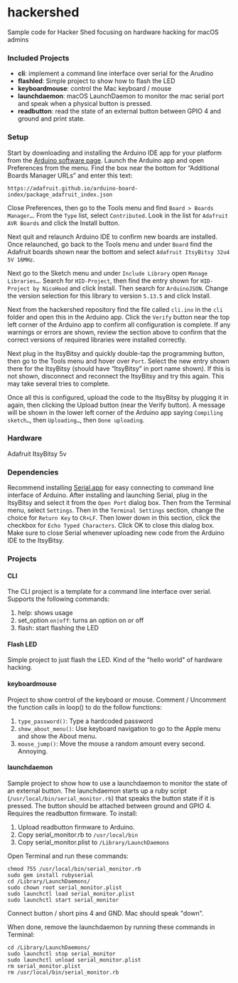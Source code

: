 # hackershed
Sample code for Hacker Shed focusing on hardware hacking for macOS admins

### Included Projects

* **cli**: implement a command line interface over serial for the Arudino
* **flashled**: Simple project to show how to flash the LED
* **keyboardmouse**: control the Mac keyboard / mouse
* **launchdaemon**: macOS LaunchDaemon to monitor the mac serial port and speak when a physical button is pressed.
* **readbutton**: read the state of an external button between GPIO 4 and ground and print state.

 
### Setup
Start by downloading and installing the Arduino IDE app for your platform from the [Arduino software page](https://www.arduino.cc/en/Main/Software). Launch the Arduino app and open Preferences from the menu. Find the box near the bottom for “Additional Boards Manager URLs” and enter this text:

    https://adafruit.github.io/arduino-board-index/package_adafruit_index.json

Close Preferences, then go to the Tools menu and find `Board > Boards Manager…`. From the `Type` list, select `Contributed`. Look in the list for `Adafruit AVR Boards` and click the Install button.

Next quit and relaunch Arduino IDE to confirm new boards are installed. Once relaunched, go back to the Tools menu and under `Board` find the Adafruit boards shown near the bottom and select `Adafruit ItsyBitsy 32u4 5V 16MHz`.

Next go to the Sketch menu and under `Include Library` open `Manage Libraries…`. Search for `HID-Project`, then find the entry shown for `HID-Project by NicoHood` and click Install. Then search for `ArduinoJSON`. Change the version selection for this library to version `5.13.5` and click Install.

Next from the hackershed repository find the file  called `cli.ino` in the `cli` folder and open this in the Arduino app. Click the `Verify` button near the top left corner of the Arduino app to confirm all configuration is complete. If any warnings or errors are shown, review the section above to confirm that the correct versions of required libraries were installed correctly.

Next plug in the ItsyBitsy and quickly double-tap the programming button, then go to the Tools menu and hover over `Port`. Select the new entry shown there for the ItsyBitsy (should have “ItsyBitsy” in port name shown).  If this is not shown, disconnect and reconnect the ItsyBitsy and try this again.  This may take several tries to complete.  

Once all this is configured, upload the code to the ItsyBitsy by plugging it in again, then clicking the Upload button (near the Verify button). A message will be shown in the lower left corner of the Arduino app saying `Compiling sketch…`, then `Uploading…`, then `Done uploading`. 

### Hardware
Adafruit ItsyBitsy 5v

### Dependencies
Recommend installing [Serial.app](https://www.decisivetactics.com/products/serial/) for easy connecting to command line interface of Arduino.  After installing and launching Serial, plug in the ItsyBitsy and select it from the `Open Port` dialog box.  Then from the Terminal menu, select `Settings`.  Then in the `Terminal Settings` section, change the choice for `Return Key` to `CR+LF`.  Then lower down in this section, click the checkbox for `Echo Typed Characters`.  Click OK to close this dialog box.  Make sure to close Serial whenever uploading new code from the Arduino IDE to the ItsyBitsy.  

### Projects

#### CLI
The CLI project is a template for a command line interface over serial.  Supports the following commands:

1. help: shows usage
1. set_option `on|off`: turns an option on or off
1. flash: start flashing the LED

#### Flash LED
Simple project to just flash the LED. Kind of the "hello world" of hardware hacking.

#### keyboardmouse
Project to show control of the keyboard or mouse. Comment / Uncomment the function calls in loop() to do the follow functions:

1. `type_password()`: Type a hardcoded password 
1. `show_about_menu()`: Use keyboard navigation to go to the Apple menu and show the About menu.
1. `mouse_jump()`: Move the mouse a random amount every second. Annoying.

#### launchdaemon
Sample project to show how to use a launchdaemon to monitor the state of an external button. The launchdaemon starts up a ruby script (`/usr/local/bin/serial_monitor.rb`) that speaks the button state if it is pressed. The button should be attached between ground and GPIO 4. Requires the readbutton firmware. To install:

1. Upload readbutton firmware to Arduino. 
1. Copy serial_monitor.rb to `/usr/local/bin`
1. Copy serial_monitor.plist to `/Library/LaunchDaemons`

Open Terminal and run these commands: 

    chmod 755 /usr/local/bin/serial_monitor.rb
    sudo gem install rubyserial
    cd /Library/LaunchDaemons/
    sudo chown root serial_monitor.plist
    sudo launchctl load serial_monitor.plist 
    sudo launchctl start serial_monitor

Connect button / short pins 4 and GND. Mac should speak "down".

When done, remove the launchdaemon by running these commands in Terminal: 

    cd /Library/LaunchDaemons/
    sudo launchctl stop serial_monitor
    sudo launchctl unload serial_monitor.plist 
    rm serial_monitor.plist
    rm /usr/local/bin/serial_monitor.rb
